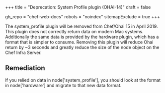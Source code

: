 +++
title = "Deprecation: System Profile plugin (OHAI-14)"
draft = false

gh_repo = "chef-web-docs"
robots = "noindex"
sitemapExclude = true
+++

The system_profile plugin will be removed from Chef/Ohai 15 in April
2019. This plugin does not correctly return data on modern Mac systems.
Additionally the same data is provided by the hardware plugin, which has
a format that is simpler to consume. Removing this plugin will reduce
Ohai return by \~3 seconds and greatly reduce the size of the node
object on the Chef Infra Server.

## Remediation

If you relied on data in node\['system_profile'\], you should look at
the format in node\['hardware'\] and migrate to that new data format.

